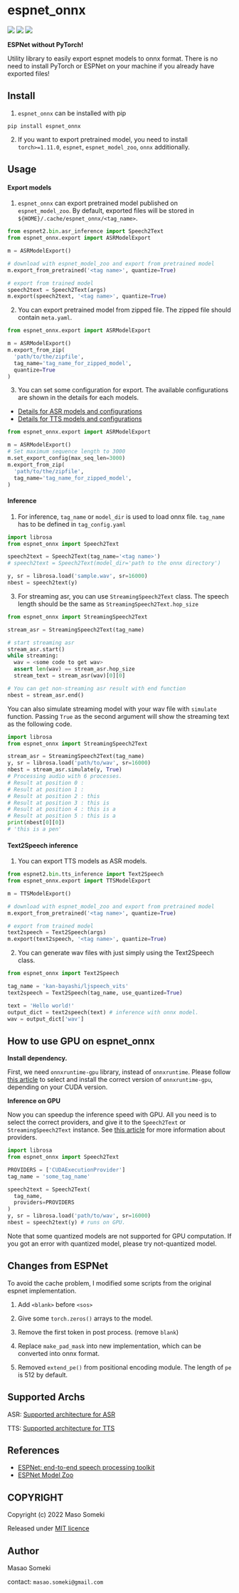 # espnet_onnx

![](https://circleci.com/gh/Masao-Someki/espnet_onnx.svg?style=shield)
![](https://img.shields.io/badge/licence-MIT-blue)
[![](https://img.shields.io/badge/pypi-0.1.6-brightgreen)](https://pypi.org/project/espnet-onnx/)

**ESPNet without PyTorch!**

Utility library to easily export espnet models to onnx format.
There is no need to install PyTorch or ESPNet on your machine if you already have exported files!

## Install

1. `espnet_onnx` can be installed with pip

```shell
pip install espnet_onnx
```

2. If you want to export pretrained model, you need to install `torch>=1.11.0`, `espnet`, `espnet_model_zoo`, `onnx` additionally.

## Usage

#### Export models

1. `espnet_onnx` can export pretrained model published on `espnet_model_zoo`. By default, exported files will be stored in `${HOME}/.cache/espnet_onnx/<tag_name>`.

```python
from espnet2.bin.asr_inference import Speech2Text
from espnet_onnx.export import ASRModelExport

m = ASRModelExport()

# download with espnet_model_zoo and export from pretrained model
m.export_from_pretrained('<tag name>', quantize=True)

# export from trained model
speech2text = Speech2Text(args)
m.export(speech2text, '<tag name>', quantize=True)
```

2. You can export pretrained model from zipped file. The zipped file should contain `meta.yaml`.

```python
from espnet_onnx.export import ASRModelExport

m = ASRModelExport()
m.export_from_zip(
  'path/to/the/zipfile',
  tag_name='tag_name_for_zipped_model',
  quantize=True
)
```

3. You can set some configuration for export. The available configurations are shown in the details for each models.

- [Details for ASR models and configurations](./docs/ASRModelDetail.md)
- [Details for TTS models and configurations](./docs/TTSModelDetail.md)

```python
from espnet_onnx.export import ASRModelExport

m = ASRModelExport()
# Set maximum sequence length to 3000
m.set_export_config(max_seq_len=3000)
m.export_from_zip(
  'path/to/the/zipfile',
  tag_name='tag_name_for_zipped_model',
)
```

#### Inference

1. For inference, `tag_name` or `model_dir` is used to load onnx file. `tag_name` has to be defined in `tag_config.yaml`

```python
import librosa
from espnet_onnx import Speech2Text

speech2text = Speech2Text(tag_name='<tag name>')
# speech2text = Speech2Text(model_dir='path to the onnx directory')

y, sr = librosa.load('sample.wav', sr=16000)
nbest = speech2text(y)
```

3. For streaming asr, you can use `StreamingSpeech2Text` class. The speech length should be the same as `StreamingSpeech2Text.hop_size`

```python
from espnet_onnx import StreamingSpeech2Text

stream_asr = StreamingSpeech2Text(tag_name)

# start streaming asr
stream_asr.start()
while streaming:
  wav = <some code to get wav>
  assert len(wav) == stream_asr.hop_size
  stream_text = stream_asr(wav)[0][0]

# You can get non-streaming asr result with end function
nbest = stream_asr.end()
```

You can also simulate streaming model with your wav file with `simulate` function. Passing `True` as the second argument will show the streaming text as the following code.

```python
import librosa
from espnet_onnx import StreamingSpeech2Text

stream_asr = StreamingSpeech2Text(tag_name)
y, sr = librosa.load('path/to/wav', sr=16000)
nbest = stream_asr.simulate(y, True)
# Processing audio with 6 processes.
# Result at position 0 :
# Result at position 1 :
# Result at position 2 : this
# Result at position 3 : this is
# Result at position 4 : this is a
# Result at position 5 : this is a
print(nbest[0][0])
# 'this is a pen'
```

#### Text2Speech inference

1. You can export TTS models as ASR models.

```python
from espnet2.bin.tts_inference import Text2Speech
from espnet_onnx.export import TTSModelExport

m = TTSModelExport()

# download with espnet_model_zoo and export from pretrained model
m.export_from_pretrained('<tag name>', quantize=True)

# export from trained model
text2speech = Text2Speech(args)
m.export(text2speech, '<tag name>', quantize=True)
```

2. You can generate wav files with just simply using the Text2Speech class.

```python
from espnet_onnx import Text2Speech

tag_name = 'kan-bayashi/ljspeech_vits'
text2speech = Text2Speech(tag_name, use_quantized=True)

text = 'Hello world!'
output_dict = text2speech(text) # inference with onnx model.
wav = output_dict['wav']
```

## How to use GPU on espnet_onnx

**Install dependency.**

First, we need `onnxruntime-gpu` library, instead of `onnxruntime`. Please follow [this article](https://onnxruntime.ai/docs/execution-providers/CUDA-ExecutionProvider.html) to select and install the correct version of `onnxruntime-gpu`, depending on your CUDA version.

**Inference on GPU**

Now you can speedup the inference speed with GPU. All you need is to select the correct providers, and give it to the `Speech2Text` or `StreamingSpeech2Text` instance. See [this article](https://onnxruntime.ai/docs/execution-providers/) for more information about providers.

```python
import librosa
from espnet_onnx import Speech2Text

PROVIDERS = ['CUDAExecutionProvider']
tag_name = 'some_tag_name'

speech2text = Speech2Text(
  tag_name,
  providers=PROVIDERS
)
y, sr = librosa.load('path/to/wav', sr=16000)
nbest = speech2text(y) # runs on GPU.
```

Note that some quantized models are not supported for GPU computation. If you got an error with quantized model, please try not-quantized model.

## Changes from ESPNet

To avoid the cache problem, I modified some scripts from the original espnet implementation.

1. Add `<blank>` before `<sos>`
2. Give some `torch.zeros()` arrays to the model.
3. Remove the first token in post process. (remove `blank`)
4. Replace `make_pad_mask` into new implementation, which can be converted into onnx format.

5. Removed `extend_pe()` from positional encoding module. The length of `pe` is 512 by default.

## Supported Archs

ASR: [Supported architecture for ASR](./docs/ASRSupported.md)

TTS: [Supported architecture for TTS](./docs/TTSSupported.md)

## References

- [ESPNet: end-to-end speech processing toolkit](https://github.com/espnet/espnet)
- [ESPNet Model Zoo](https://github.com/espnet/espnet_model_zoo)

## COPYRIGHT

Copyright (c) 2022 Maso Someki

Released under [MIT licence](https://opensource.org/licenses/mit-license.php)

## Author

Masao Someki

contact: `masao.someki@gmail.com`
